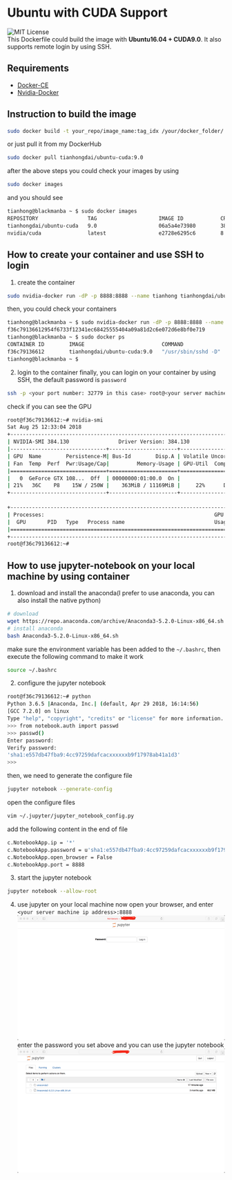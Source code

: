 # Ubuntu with CUDA Support
![MIT License](https://img.shields.io/badge/license-MIT-blue.svg)   
This Dockerfile could build the image with **Ubuntu16.04 + CUDA9.0**. It also supports remote login by using SSH. 
## Requirements
- [Docker-CE](https://docs.docker.com/install/linux/docker-ce/ubuntu/)
- [Nvidia-Docker](https://github.com/NVIDIA/nvidia-docker)
## Instruction to build the image
```bash
sudo docker build -t your_repo/image_name:tag_idx /your/docker_folder/
```
or just pull it from my DockerHub
```bash
sudo docker pull tianhongdai/ubuntu-cuda:9.0
```
after the above steps you could check your images by using
```bash
sudo docker images
```
and you should see
```bash
tianhong@blackmanba ~ $ sudo docker images
REPOSITORY                TAG                    IMAGE ID            CREATED             SIZE
tianhongdai/ubuntu-cuda   9.0                    06a5a4e73980        38 minutes ago      254MB
nvidia/cuda               latest                 e2728e6295c6        8 weeks ago         1.96GB

```
## How to create your container and use SSH to login
1. create the container
```bash
sudo nvidia-docker run -dP -p 8888:8888 --name tianhong tianhongdai/ubuntu-cuda:9.0

```
then, you could check your containers
```bash
tianhong@blackmanba ~ $ sudo nvidia-docker run -dP -p 8888:8888 --name tianhong tianhongdai/ubuntu-cuda:9.0
f36c79136612954f6733f12341ec68425555404a09a81d2c6e072d6e8bf0e719
tianhong@blackmanba ~ $ sudo docker ps
CONTAINER ID        IMAGE                         COMMAND               CREATED             STATUS              PORTS                                           NAMES
f36c79136612        tianhongdai/ubuntu-cuda:9.0   "/usr/sbin/sshd -D"   8 seconds ago       Up 6 seconds        0.0.0.0:8888->8888/tcp, 0.0.0.0:32779->22/tcp   tianhong
tianhong@blackmanba ~ $
```
2. login to the container
finally, you can login on your container by using SSH, the default password is `password`
```bash
ssh -p <your port number: 32779 in this case> root@<your server machine ip address>
```
check if you can see the GPU
```bash
root@f36c79136612:~# nvidia-smi
Sat Aug 25 12:33:04 2018
+-----------------------------------------------------------------------------+
| NVIDIA-SMI 384.130                Driver Version: 384.130                   |
|-------------------------------+----------------------+----------------------+
| GPU  Name        Persistence-M| Bus-Id        Disp.A | Volatile Uncorr. ECC |
| Fan  Temp  Perf  Pwr:Usage/Cap|         Memory-Usage | GPU-Util  Compute M. |
|===============================+======================+======================|
|   0  GeForce GTX 108...  Off  | 00000000:01:00.0  On |                  N/A |
| 21%   36C    P8    15W / 250W |    363MiB / 11169MiB |     22%      Default |
+-------------------------------+----------------------+----------------------+

+-----------------------------------------------------------------------------+
| Processes:                                                       GPU Memory |
|  GPU       PID   Type   Process name                             Usage      |
|=============================================================================|
+-----------------------------------------------------------------------------+
root@f36c79136612:~#

```
## How to use jupyter-notebook on your local machine by using container
1. download and install the anaconda(I prefer to use anaconda, you can also install the native python)
```bash 
# download
wget https://repo.anaconda.com/archive/Anaconda3-5.2.0-Linux-x86_64.sh
# install anaconda
bash Anaconda3-5.2.0-Linux-x86_64.sh

```
make sure the environment variable has been added to the `~/.bashrc`, then execute the following command to make it work
```bash
source ~/.bashrc
```
2. configure the jupyter notebook
```bash
root@f36c79136612:~# python
Python 3.6.5 |Anaconda, Inc.| (default, Apr 29 2018, 16:14:56)
[GCC 7.2.0] on linux
Type "help", "copyright", "credits" or "license" for more information.
>>> from notebook.auth import passwd
>>> passwd()
Enter password:
Verify password:
'sha1:e557db47fba9:4cc97259dafcacxxxxxxb9f17978ab41a1d3'
>>>
```
then, we need to generate the configure file
```bash
jupyter notebook --generate-config
```
open the configure files
```bash
vim ~/.jupyter/jupyter_notebook_config.py
```
add the following content in the end of file
```bash
c.NotebookApp.ip = '*'
c.NotebookApp.password = u'sha1:e557db47fba9:4cc97259dafcacxxxxxxb9f17978ab41a1d3(should be your generated key)'
c.NotebookApp.open_browser = False
c.NotebookApp.port = 8888
```
3. start the jupyter notebook
```bash
jupyter notebook --allow-root
```
4. use jupyter on your local machine
now open your browser, and enter `<your server machine ip address>:8888`
![demo1](figures/demo1.png)
enter the password you set above and you can use the jupyter notebook
![demo2](figures/demo2.png)
